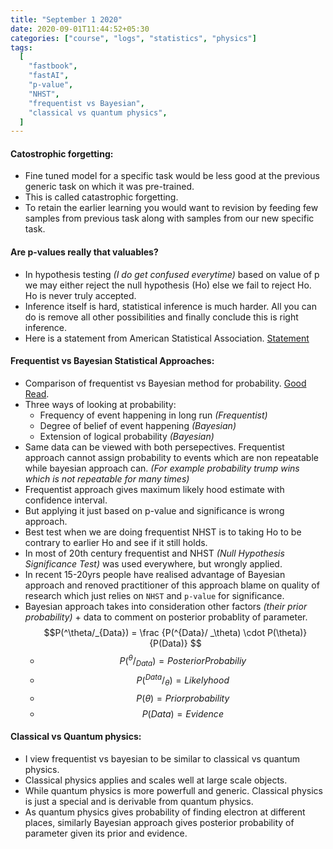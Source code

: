 ```yaml
---
title: "September 1 2020"
date: 2020-09-01T11:44:52+05:30
categories: ["course", "logs", "statistics", "physics"]
tags:
  [
    "fastbook",
    "fastAI",
    "p-value",
    "NHST",
    "frequentist vs Bayesian",
    "classical vs quantum physics",
  ]
---
```


#### Catostrophic forgetting:

- Fine tuned model for a specific task would be less good at the previous
  generic task on which it was pre-trained.
- This is called catastrophic forgetting.
- To retain the earlier learning you would want to revision by feeding few
  samples from previous task along with samples from our new specific task.

#### Are p-values really that valuables?

- In hypothesis testing _(I do get confused everytime)_ based on value of p
  we may either reject the null hypothesis (Ho) else we fail to reject Ho.
  Ho is never truly accepted.
- Inference itself is hard, statistical inference is much harder. All you
  can do is remove all other possibilities and finally conclude this is right
  inference.
- Here is a statement from American Statistical Association. [Statement](https://github.com/PuneethaPai/puneethapai.github.io/blob/source/static/papers/p-valuestatement.pdf)

#### Frequentist vs Bayesian Statistical Approaches:

- Comparison of frequentist vs Bayesian method for probability. [Good Read](https://www.digitalvidya.com/blog/frequentist-vs-bayesian/).
- Three ways of looking at probability:
  - Frequency of event happening in long run _(Frequentist)_
  - Degree of belief of event happening _(Bayesian)_
  - Extension of logical probability _(Bayesian)_
- Same data can be viewed with both persepectives. Frequentist approach cannot
  assign probability to events which are non repeatable while bayesian approach can.
  _(For example probability trump wins which is not repeatable for many times)_
- Frequentist approach gives maximum likely hood estimate with confidence interval.
- But applying it just based on p-value and significance is wrong approach.
- Best test when we are doing frequentist NHST is to taking Ho to be contrary
  to earlier Ho and see if it still holds.
- In most of 20th century frequentist and NHST _(Null Hypothesis Significance Test)_
  was used everywhere, but wrongly applied.
- In recent 15-20yrs people have realised advantage of Bayesian approach and renoved
  practitioner of this approach blame on quality of research which just relies on `NHST`
  and `p-value` for significance.
- Bayesian approach takes into consideration other factors _(their prior probability)_ + data
  to comment on posterior probablity of parameter.
    $$P(^\theta/_{Data}) = \frac {P(^{Data}/ _\theta) \cdot P(\theta)} {P(Data)} $$
  - $$P(^\theta/_{Data}) = Posterior Probabiliy  $$
  - $$P(^{Data}/ _\theta) = Likely hood $$
  - $$P(\theta) = Prior probability $$
  - $$P(Data) = Evidence $$

#### Classical vs Quantum physics:

- I view frequentist vs bayesian to be similar to classical vs quantum physics.
- Classical physics applies and scales well at large scale objects.
- While quantum physics is more powerfull and generic. Classical physics is just
  a special and is derivable from quantum physics.
- As quantum physics gives probability of finding electron at different places, similarly
  Bayesian approach gives posterior probability of parameter given its prior and evidence.
